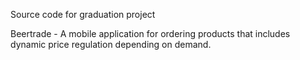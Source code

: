 Source code for graduation project

Beertrade - A mobile application for ordering products that includes dynamic price regulation depending on demand. 
